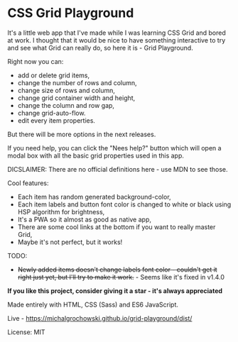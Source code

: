 # CSS Grid Playground

It's a little web app that I've made while I was learning CSS Grid and bored at work. I thought that it would be nice to have something interactive to try and see what Grid can really do, so here it is - Grid Playground.

Right now you can:
- add or delete grid items, 
- change the number of rows and column, 
- change size of rows and column, 
- change grid container width and height, 
- change the column and row gap,
- change grid-auto-flow.
- edit every item properties. 

But there will be more options in the next releases.

If you need help, you can click the "Nees help?" button which will open a modal box with all the basic grid properties used in this app.

DICSLAIMER: There are no official definitions here - use MDN to see those.

Cool features:
- Each item has random generated background-color,
- Each item labels and button font color is changed to white or black using HSP algorithm for brightness,
- It's a PWA so it almost as good as native app,
- There are some cool links at the bottom if you want to really master Grid,
- Maybe it's not perfect, but it works!

TODO:

- ~~Newly added items doesn't change labels font color - couldn't get it right just yet, but I'll try to make it work.~~ - Seems like it's fixed in v1.4.0

**If you like this project, consider giving it a star - it's always appreciated**

Made entirely with HTML, CSS (Sass) and ES6 JavaScript.

Live - https://michalgrochowski.github.io/grid-playground/dist/



License: MIT
